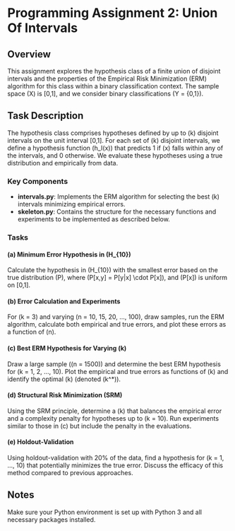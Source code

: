 # Programming Assignment 2: Union Of Intervals

## Overview

This assignment explores the hypothesis class of a finite union of disjoint intervals and the properties of the Empirical Risk Minimization (ERM) algorithm for this class within a binary classification context. The sample space \(X\) is [0,1], and we consider binary classifications \(Y = \{0,1\}\).

## Task Description

The hypothesis class comprises hypotheses defined by up to \(k\) disjoint intervals on the unit interval [0,1]. For each set of \(k\) disjoint intervals, we define a hypothesis function \(h_I(x)\) that predicts 1 if \(x\) falls within any of the intervals, and 0 otherwise. We evaluate these hypotheses using a true distribution and empirically from data.

### Key Components

- **intervals.py**: Implements the ERM algorithm for selecting the best \(k\) intervals minimizing empirical errors.
- **skeleton.py**: Contains the structure for the necessary functions and experiments to be implemented as described below.

### Tasks

#### (a) Minimum Error Hypothesis in \(H_{10}\)
Calculate the hypothesis in \(H_{10}\) with the smallest error based on the true distribution \(P\), where \(P[x,y] = P[y|x] \cdot P[x]\), and \(P[x]\) is uniform on [0,1].

#### (b) Error Calculation and Experiments
For \(k = 3\) and varying \(n = 10, 15, 20, ..., 100\), draw samples, run the ERM algorithm, calculate both empirical and true errors, and plot these errors as a function of \(n\).

#### (c) Best ERM Hypothesis for Varying \(k\)
Draw a large sample (\(n = 1500\)) and determine the best ERM hypothesis for \(k = 1, 2, ..., 10\). Plot the empirical and true errors as functions of \(k\) and identify the optimal \(k\) (denoted \(k^*\)).

#### (d) Structural Risk Minimization (SRM)
Using the SRM principle, determine a \(k\) that balances the empirical error and a complexity penalty for hypotheses up to \(k = 10\). Run experiments similar to those in (c) but include the penalty in the evaluations.

#### (e) Holdout-Validation
Using holdout-validation with 20% of the data, find a hypothesis for \(k = 1, ..., 10\) that potentially minimizes the true error. Discuss the efficacy of this method compared to previous approaches.

## Notes
Make sure your Python environment is set up with Python 3 and all necessary packages installed.

